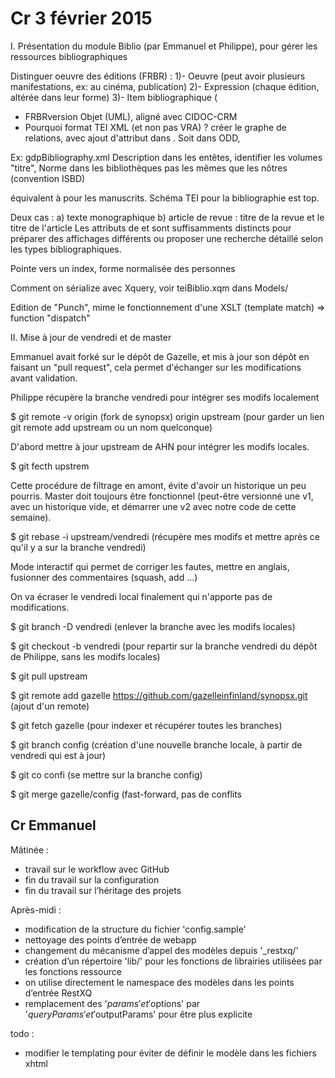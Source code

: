 # Cr 3 février 2015

I. Présentation du module Biblio (par Emmanuel et Philippe), pour gérer les ressources bibliographiques

Distinguer oeuvre des éditions (FRBR) :
1)- Oeuvre (peut avoir plusieurs manifestations, ex: au cinéma, publication)
2)- Expression (chaque édition, altérée dans leur forme)
3)- Item bibliographique (

- FRBRversion Objet (UML), aligné avec CIDOC-CRM
- Pourquoi format TEI XML (et non pas VRA) ? créer le graphe de relations, avec ajout d'attribut dans <listBibl><biblStruct>. Soit dans ODD,

Ex: gdpBibliography.xml
Description dans les entêtes, identifier les volumes "titre",
Norme dans les bibliothèques pas les mêmes que les nôtres (convention ISBD)

<biblStruct> équivalent à <msItem> pour les manuscrits. Schéma TEI pour la bibliographie est top.

Deux cas :
a) texte monographique <monogr>
b) article de revue : titre de la revue et le titre de l'article
Les attributs de <monogr> et <analytic> sont suffisamments distincts pour préparer des affichages différents ou proposer une recherche détaillé selon les types bibliographiques.

Pointe vers un index, forme normalisée des personnes

Comment on sérialize avec Xquery, voir teiBiblio.xqm dans Models/

Edition de "Punch", mime le fonctionnement d'une XSLT (template match) => function "dispatch"

II. Mise à jour de vendredi et de master

Emmanuel avait forké sur le dépôt de Gazelle, et mis à jour son dépôt en faisant un "pull request", cela permet d'échanger sur les modifications avant validation.

Philippe récupère la branche vendredi pour intégrer ses modifs localement

$ git remote -v
origin (fork de synopsx)
origin
upstream (pour garder un lien git remote add upstream ou un nom quelconque)

D'abord mettre à jour upstream de AHN pour intégrer les modifs locales.

$ git fecth upstrem

Cette procédure de filtrage en amont, évite d'avoir un historique un peu pourris. Master doit toujours être fonctionnel (peut-être versionné une v1, avec un historique vide, et démarrer une v2 avec notre code de cette semaine).

$ git rebase -i upstream/vendredi (récupère mes modifs et mettre après ce qu'il y a sur la branche vendredi)

Mode interactif qui permet de corriger les fautes, mettre en anglais, fusionner des commentaires (squash, add ...)

On va écraser le vendredi local finalement qui n'apporte pas de modifications.

$ git branch -D vendredi (enlever la branche avec les modifs locales)

$ git checkout -b vendredi (pour repartir sur la branche vendredi du dépôt de Philippe, sans les modifs locales)

$ git pull upstream

$ git remote add gazelle https://github.com/gazelleinfinland/synopsx.git (ajout d'un remote)

$ git fetch gazelle (pour indexer et récupérer toutes les branches)

$ git branch config (création d'une nouvelle branche locale, à partir de vendredi qui est à jour)

$ git co confi (se mettre sur la branche config)

$ git merge gazelle/config (fast-forward, pas de conflits


## Cr Emmanuel

  Mâtinée :
  - travail sur le workflow avec GitHub
  - fin du travail sur la configuration
  - fin du travail sur l’héritage des projets

  Après-midi :
  - modification de la structure du fichier 'config.sample'
  - nettoyage des points d’entrée de webapp
  - changement du mécanisme d’appel des modèles depuis '_restxq/'
  - création d’un répertoire 'lib/' pour les fonctions de librairies utilisées par les fonctions ressource
  - on utilise directement le namespace des modèles dans les points d’entrée RestXQ
  - remplacement des '$params' et '$options' par '$queryParams' et '$outputParams' pour être plus explicite


  todo :
  - modifier le templating pour éviter de définir le modèle dans les fichiers xhtml
